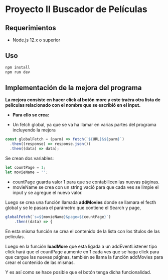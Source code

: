 # Proyecto II Buscador de Películas

## Requerimientos

* Node.js 12.x o superior

## Uso

```bash
npm install
npm run dev
```

## Implementación de la mejora del programa

**La mejora consiste en hacer click al botón **more** y este traéra otra lista de películas relacionado con el nombre que se escribió en el input.**

* **Para ello se crea:**
- Un fetch global, ya que se va ha llamar en varias partes del programa incluyendo la mejora

```javascript
const globalFetch = (parm) => fetch(`${URL}&${parm}`)
  .then((response) => response.json())
  .then((data) => data);
```
Se crean dos variables: 
```javascript
let countPage = 1;
let movieName = '';
```
- countPage guarda valor 1 para que se contabilicen las nuevas páginas.
- movieName se crea con un string vació para que cada ves se limpie el input y se agregue el nuevo valor.

Luego se crea una función llamada **addMovies** donde se llamara el fecth global y se le pasara el parámetro que contiene el Search y page,

```javascript
globalFetch(`s=${movieName}&page=${countPage}`)
    .then((data) => {
```
En esta misma función se crea el contenido de la lista con los títulos de las películas.

Luego en la función **loadMore**  que esta ligada a un addEventListener tipo click  hará que el countPage aumente en 1 cada ves que se haga click para que cargue las nuevas páginas, también se llama la función addMovies para crear el contenido de las mismas.

Y es así como se hace posible que el botón tenga dicha funcionalidad. 
